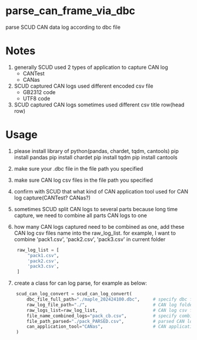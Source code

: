 # parse_can_frame_via_dbc
parse SCUD CAN data log according to dbc file

# Notes
1. generally SCUD used 2 types of application to capture CAN log
    - CANTest
    - CANas
2. SCUD captured CAN logs used different encoded csv file
    - GB2312 code
    - UTF8 code
3. SCUD captured CAN logs sometimes used different csv title row(head row)

# Usage
1. please install library of python(pandas, chardet, tqdm, cantools)
    pip install pandas
    pip install chardet
    pip install tqdm
    pip install cantools

2. make sure your .dbc file in the file path you specified

3. make sure CAN log csv files in the file path you specified

4. confirm with SCUD that what kind of CAN application tool used for CAN log capture(CANTest? CANas?)

5. sometimes SCUD split CAN logs to several parts because long time capture, we need to combine all parts CAN logs to one

6. how many CAN logs captured need to be combined as one, add these CAN log csv files name into the raw_log_list. for example, I want to combine 'pack1.csv', 'pack2.csv', 'pack3.csv' in current folder
   ```python
    raw_log_list = [
        "pack1.csv",
        'pack2.csv',
        'pack3.csv',
    ]
    ```

7. create a class for can log parse, for example as below:
```python
    scud_can_log_convert = scud_can_log_convert(
        dbc_file_full_path="./maple_202424100.dbc",     # specify dbc file path used
        raw_log_file_path="./",                         # CAN log folder path(e.g., current folder)
        raw_logs_list=raw_log_list,                     # CAN log csv files list which we need to combined(it can be only one CAN log)
        file_name_combined_logs="pack_cb.csv",          # specify combined CAN log file name
        file_path_parsed="./pack_PARSED.csv",           # parsed CAN log file path
        can_application_tool="CANas",                   # CAN application tool used (CANTest, CANas), time stamp different
    )
```
